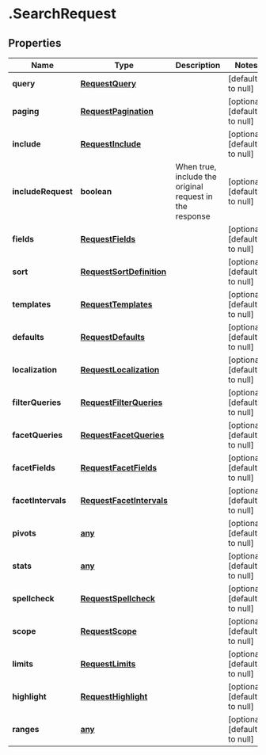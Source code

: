 # .SearchRequest

## Properties
Name | Type | Description | Notes
------------ | ------------- | ------------- | -------------
**query** | [**RequestQuery**](RequestQuery.md) |  | [default to null]
**paging** | [**RequestPagination**](RequestPagination.md) |  | [optional] [default to null]
**include** | [**RequestInclude**](RequestInclude.md) |  | [optional] [default to null]
**includeRequest** | **boolean** | When true, include the original request in the response | [optional] [default to null]
**fields** | [**RequestFields**](RequestFields.md) |  | [optional] [default to null]
**sort** | [**RequestSortDefinition**](RequestSortDefinition.md) |  | [optional] [default to null]
**templates** | [**RequestTemplates**](RequestTemplates.md) |  | [optional] [default to null]
**defaults** | [**RequestDefaults**](RequestDefaults.md) |  | [optional] [default to null]
**localization** | [**RequestLocalization**](RequestLocalization.md) |  | [optional] [default to null]
**filterQueries** | [**RequestFilterQueries**](RequestFilterQueries.md) |  | [optional] [default to null]
**facetQueries** | [**RequestFacetQueries**](RequestFacetQueries.md) |  | [optional] [default to null]
**facetFields** | [**RequestFacetFields**](RequestFacetFields.md) |  | [optional] [default to null]
**facetIntervals** | [**RequestFacetIntervals**](RequestFacetIntervals.md) |  | [optional] [default to null]
**pivots** | [**any**](RequestPivot.md) |  | [optional] [default to null]
**stats** | [**any**](RequestStats.md) |  | [optional] [default to null]
**spellcheck** | [**RequestSpellcheck**](RequestSpellcheck.md) |  | [optional] [default to null]
**scope** | [**RequestScope**](RequestScope.md) |  | [optional] [default to null]
**limits** | [**RequestLimits**](RequestLimits.md) |  | [optional] [default to null]
**highlight** | [**RequestHighlight**](RequestHighlight.md) |  | [optional] [default to null]
**ranges** | [**any**](RequestRange.md) |  | [optional] [default to null]


